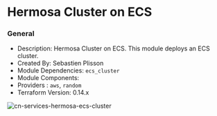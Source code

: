 # Hermosa Cluster on ECS

### General

* Description: Hermosa Cluster on ECS. This module deploys an ECS cluster.
* Created By: Sebastien Plisson
* Module Dependencies: `ecs_cluster`
* Module Components:
* Providers : `aws`, `random`
* Terraform Version: 0.14.x

![cn-services-hermosa-ecs-cluster](https://github.com/ChowNow/ops-tf-modules/workflows/cn-services-hermosa-ecs-cluster/badge.svg)
